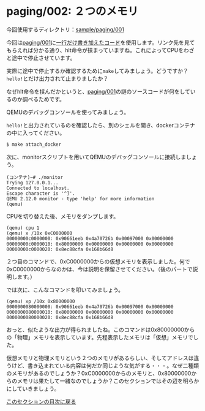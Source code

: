 paging/002: ２つのメモリ
==========================

今回使用するディレクトリ：[sample/paging/001](https://github.com/PFLab-OS/Toshokan/tree/master/sample/paging/002)

今回は[paging/001](001.md)に[一行だけ書き加えたコード](https://github.com/PFLab-OS/Toshokan/blob/master/sample/paging/002/friend.cc#L64)を使用します。リンク先を見てもらえれば分かる通り、hlt命令が挟まっていますね。これによってCPUをわざと途中で停止させています。

実際に途中で停止するか確認するために`make`してみましょう。どうですか？`hello!`とだけ出力されて止まりましたか？

なぜhlt命令を挟んだかというと、[paging/001](001.md)の謎のソースコードが何をしているのか調べるためです。

QEMUのデバッグコンソールを使ってみましょう。

`hello!`と出力されているのを確認したら、別のシェルを開き、dockerコンテナの中に入ってください。

```bash
$ make attach_docker
```

次に、monitorスクリプトを用いてQEMUのデバッグコンソールに接続しましょう。

```
(コンテナ)~# ./monitor
Trying 127.0.0.1...
Connected to localhost.
Escape character is '^]'.
QEMU 2.12.0 monitor - type 'help' for more information
(qemu)
```

CPUを切り替えた後、メモリをダンプします。

```
(qemu) cpu 1
(qemu) x /10x 0xC0000000
00000000c0000000: 0x90661eeb 0x4a70726b 0x00097000 0x00000000
00000000c0000010: 0x80000000 0x00000000 0x00000000 0x00000000
00000000c0000020: 0x8ec88cfa 0x168b66d8
```

２つ目のコマンドで、0xC0000000からの仮想メモリを表示しました。何で0xC0000000からなのかは、今は説明を保留させてください。（後のパートで説明します。）

では次に、こんなコマンドを叩いてみましょう。

```
(qemu) xp /10x 0x80000000
0000000080000000: 0x90661eeb 0x4a70726b 0x00097000 0x00000000
0000000080000010: 0x80000000 0x00000000 0x00000000 0x00000000
0000000080000020: 0x8ec88cfa 0x168b66d8
```

おっと、似たような出力が得られましたね。このコマンドは0x80000000からの「物理」メモリを表示しています。先程表示したメモリは「仮想」メモリでした。

仮想メモリと物理メモリという２つのメモリがあるらしい、そしてアドレスは違うけど、書き込まれている内容は何だか同じような気がする・・・。なぜ二種類のメモリがあるのでしょうか？0xC0000000からのメモリと、0x80000000からのメモリは果たして一緒なのでしょうか？このセクションではその辺を明らかにしていきましょう。

[このセクションの目次に戻る](index.md)

